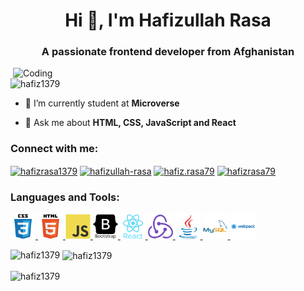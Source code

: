 <h1 align="center">Hi 👋, I'm Hafizullah Rasa</h1>
<h3 align="center">A passionate frontend developer from Afghanistan</h3>
<img align="right" alt="Coding" width="500" src="https://blog.zoho.com/wp-content/uploads/2019/08/new-Converted.gif">

<p align="left"> <img src="https://komarev.com/ghpvc/?username=hafiz1379&label=Profile%20views&color=0e75b6&style=flat" alt="hafiz1379" /> </p>


- 🌱 I’m currently student at **Microverse**

- 💬 Ask me about **HTML, CSS, JavaScript and React**

<h3 align="left">Connect with me:</h3>
<p align="left">
<a href="https://twitter.com/hafizrasa1379" target="blank"><img align="center" src="https://raw.githubusercontent.com/rahuldkjain/github-profile-readme-generator/master/src/images/icons/Social/twitter.svg" alt="hafizrasa1379" height="30" width="40" /></a>
<a href="https://linkedin.com/in/hafizullah-rasa-8436a1257" target="blank"><img align="center" src="https://raw.githubusercontent.com/rahuldkjain/github-profile-readme-generator/master/src/images/icons/Social/linked-in-alt.svg" alt="hafizullah-rasa" height="30" width="40" /></a>
<a href="https://fb.com/hafiz.rasa79" target="blank"><img align="center" src="https://raw.githubusercontent.com/rahuldkjain/github-profile-readme-generator/master/src/images/icons/Social/facebook.svg" alt="hafiz.rasa79" height="30" width="40" /></a>
<a href="https://instagram.com/hafizrasa79" target="blank"><img align="center" src="https://raw.githubusercontent.com/rahuldkjain/github-profile-readme-generator/master/src/images/icons/Social/instagram.svg" alt="hafizrasa79" height="30" width="40" /></a>
</p>

<h3 align="left">Languages and Tools:</h3>
<p align="left"> <a href="https://www.w3schools.com/css/" target="_blank" rel="noreferrer"> <img src="https://raw.githubusercontent.com/devicons/devicon/master/icons/css3/css3-original-wordmark.svg" alt="css3" width="40" height="40"/> </a> <a href="https://www.w3.org/html/" target="_blank" rel="noreferrer"> <img src="https://raw.githubusercontent.com/devicons/devicon/master/icons/html5/html5-original-wordmark.svg" alt="html5" width="40" height="40"/> </a>
 </a> <a href="https://developer.mozilla.org/en-US/docs/Web/JavaScript" target="_blank" rel="noreferrer"> <img src="https://raw.githubusercontent.com/devicons/devicon/master/icons/javascript/javascript-original.svg" alt="javascript" width="40" height="40"/>
 <a href="https://getbootstrap.com" target="_blank" rel="noreferrer"> <img src="https://raw.githubusercontent.com/devicons/devicon/master/icons/bootstrap/bootstrap-plain-wordmark.svg" alt="bootstrap" width="40" height="40"/> </a>
  <a href="https://reactjs.org/" target="_blank" rel="noreferrer"> <img src="https://raw.githubusercontent.com/devicons/devicon/master/icons/react/react-original-wordmark.svg" alt="react" width="40" height="40"/> </a> <a href="https://redux.js.org" target="_blank" rel="noreferrer"> <img src="https://raw.githubusercontent.com/devicons/devicon/master/icons/redux/redux-original.svg" alt="redux" width="40" height="40"/> </a>
  <a href="https://www.java.com" target="_blank" rel="noreferrer"> <img src="https://raw.githubusercontent.com/devicons/devicon/master/icons/java/java-original.svg" alt="java" width="40" height="40"/> </a> <a href="https://www.mysql.com/" target="_blank" rel="noreferrer"> <img src="https://raw.githubusercontent.com/devicons/devicon/master/icons/mysql/mysql-original-wordmark.svg" alt="mysql" width="40" height="40"/> </a> 
 <a href="https://webpack.js.org" target="_blank" rel="noreferrer"> <img src="https://raw.githubusercontent.com/devicons/devicon/d00d0969292a6569d45b06d3f350f463a0107b0d/icons/webpack/webpack-original-wordmark.svg" alt="webpack" width="40" height="40"/> </a> </p>

<p><img align="left" src="https://github-readme-stats.vercel.app/api/top-langs?username=hafiz1379&show_icons=true&locale=en&layout=compact" alt="hafiz1379" /></p>

<p>&nbsp;<img align="center" src="https://github-readme-stats.vercel.app/api?username=hafiz1379&show_icons=true&locale=en" alt="hafiz1379" /></p>

<p><img align="center" src="https://github-readme-streak-stats.herokuapp.com/?user=hafiz1379&" alt="hafiz1379" /></p>
